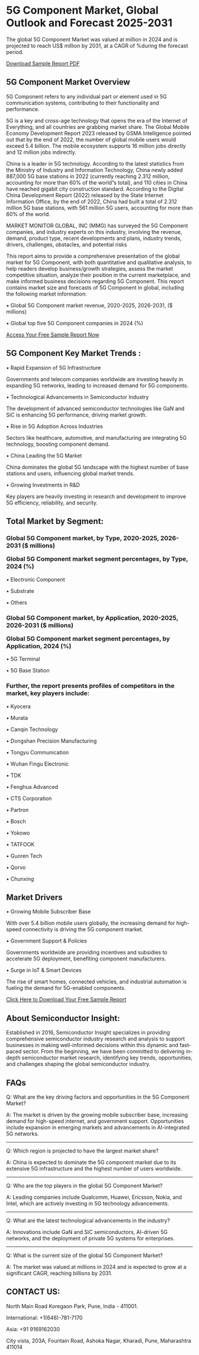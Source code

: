 <h1>5G Component Market, Global Outlook and Forecast 2025-2031</h1>

The global 5G Component Market was valued at million in 2024 and is projected to reach US$ million by 2031, at a CAGR of %during the forecast period.

[Download Sample Report PDF
](https://semiconductorinsight.com/download-sample-report/?product_id=88363)

<h2>5G Component Market Overview</h2>

5G Component refers to any individual part or element used in 5G communication systems, contributing to their functionality and performance.

5G is a key and cross-age technology that opens the era of the Internet of Everything, and all countries are grabbing market share. The Global Mobile Economy Development Report 2023 released by GSMA Intelligence pointed out that by the end of 2022, the number of global mobile users would exceed 5.4 billion. The mobile ecosystem supports 16 million jobs directly and 12 million jobs indirectly.

China is a leader in 5G technology. According to the latest statistics from the Ministry of Industry and Information Technology, China newly added 887,000 5G base stations in 2022 (currently reaching 2.312 million, accounting for more than 60% of the world”s total), and 110 cities in China have reached gigabit city construction standard. According to the Digital China Development Report (2022) released by the State Internet Information Office, by the end of 2022, China had built a total of 2.312 million 5G base stations, with 561 million 5G users, accounting for more than 60% of the world.

MARKET MONITOR GLOBAL, INC (MMG) has surveyed the 5G Component companies, and industry experts on this industry, involving the revenue, demand, product type, recent developments and plans, industry trends, drivers, challenges, obstacles, and potential risks

This report aims to provide a comprehensive presentation of the global market for 5G Component, with both quantitative and qualitative analysis, to help readers develop business/growth strategies, assess the market competitive situation, analyze their position in the current marketplace, and make informed business decisions regarding 5G Component. This report contains market size and forecasts of 5G Component in global, including the following market information:

•	Global 5G Component market revenue, 2020-2025, 2026-2031, ($ millions)

•	Global top five 5G Component companies in 2024 (%)



[Access Your Free Sample Report Now
](https://semiconductorinsight.com/download-sample-report/?product_id=88363)



<h2>5G Component Key Market Trends  :</h2>

•	Rapid Expansion of 5G Infrastructure

Governments and telecom companies worldwide are investing heavily in expanding 5G networks, leading to increased demand for 5G components.

•	Technological Advancements in Semiconductor Industry

The development of advanced semiconductor technologies like GaN and SiC is enhancing 5G performance, driving market growth.

•	Rise in 5G Adoption Across Industries

Sectors like healthcare, automotive, and manufacturing are integrating 5G technology, boosting component demand.

•	China Leading the 5G Market

China dominates the global 5G landscape with the highest number of base stations and users, influencing global market trends.

•	Growing Investments in R&D

Key players are heavily investing in research and development to improve 5G efficiency, reliability, and security.



<h2>Total Market by Segment:</h2>

<h3>Global 5G Component market, by Type, 2020-2025, 2026-2031 ($ millions)

Global 5G Component market segment percentages, by Type, 2024 (%)</h3>

•	Electronic Component

•	Substrate

•	Others

<h3>Global 5G Component market, by Application, 2020-2025, 2026-2031 ($ millions)

Global 5G Component market segment percentages, by Application, 2024 (%)</h3>

•	5G Terminal

•	5G Base Station

<h3>Further, the report presents profiles of competitors in the market, key players include:</h3>

•	Kyocera

•	Murata

•	Canqin Technology

•	Dongshan Precision Manufacturing

•	Tongyu Communication

•	Wuhan Fingu Electronic

•	TDK

•	Fenghua Advanced

•	CTS Corporation

•	Partron

•	Bosch

•	Yokowo

•	TATFOOK

•	Guoren Tech

•	Qorvo

•	Chunxing

<h2>Market Drivers</h2>

•	Growing Mobile Subscriber Base

With over 5.4 billion mobile users globally, the increasing demand for high-speed connectivity is driving the 5G component market.

•	Government Support & Policies

Governments worldwide are providing incentives and subsidies to accelerate 5G deployment, benefiting component manufacturers.

•	Surge in IoT & Smart Devices

The rise of smart homes, connected vehicles, and industrial automation is fueling the demand for 5G-enabled components.



[Click Here to Download Your Free Sample Report 
](https://semiconductorinsight.com/download-sample-report/?product_id=88363)


<h2>About Semiconductor Insight:</h2>

Established in 2016, Semiconductor Insight specializes in providing comprehensive semiconductor industry research and analysis to support businesses in making well-informed decisions within this dynamic and fast-paced sector. From the beginning, we have been committed to delivering in-depth semiconductor market research, identifying key trends, opportunities, and challenges shaping the global semiconductor industry.



<h2>FAQs</h2>

Q: What are the key driving factors and opportunities in the 5G Component Market?

A: The market is driven by the growing mobile subscriber base, increasing demand for high-speed internet, and government support. Opportunities include expansion in emerging markets and advancements in AI-integrated 5G networks.

________________________________________

Q: Which region is projected to have the largest market share?

A: China is expected to dominate the 5G component market due to its extensive 5G infrastructure and the highest number of users worldwide.

________________________________________

Q: Who are the top players in the global 5G Component Market?

A: Leading companies include Qualcomm, Huawei, Ericsson, Nokia, and Intel, which are actively investing in 5G technology advancements.

________________________________________

Q: What are the latest technological advancements in the industry?

A: Innovations include GaN and SiC semiconductors, AI-driven 5G networks, and the deployment of private 5G systems for enterprises.

________________________________________

Q: What is the current size of the global 5G Component Market?

A: The market was valued at millions in 2024 and is expected to grow at a significant CAGR, reaching billions by 2031.





<h2>CONTACT US:</h2>

North Main Road Koregaon Park, Pune, India - 411001.

International: +1(646)-781-7170

Asia: +91 9169162030



City vista, 203A, Fountain Road, Ashoka Nagar, Kharadi, Pune, Maharashtra 411014

